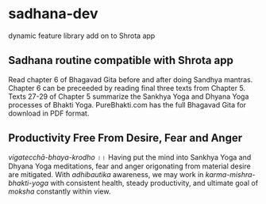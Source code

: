 # sadhana-dev 
dynamic feature library add on to Shrota app
## Sadhana routine compatible with Shrota app
Read chapter 6 of Bhagavad Gita before and after doing Sandhya mantras.
Chapter 6 can be preceeded by reading final three texts from Chapter 5.
Texts 27-29 of Chapter 5 summarize the Sankhya Yoga and Dhyana Yoga processes of Bhakti Yoga.
PureBhakti.com has the full Bhagavad Gita for download in PDF format.
## Productivity Free From Desire, Fear and Anger
_vigatecchā-bhaya-krodho_ ।। 
Having put the mind into Sankhya Yoga and Dhyana Yoga meditations,
fear and anger origonating from material desire are mitigated.
With _adhibautika_ awareness,
we may work in _karma-mishra-bhakti-yoga_ with consistent health,
steady productivity,
and ultimate goal of _moksha_ constantly within view.
